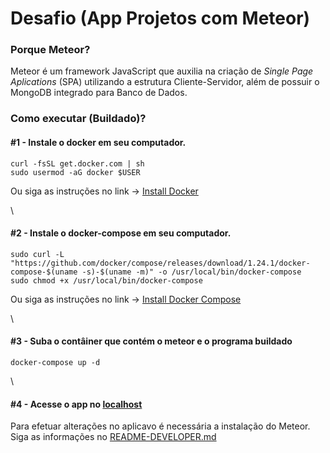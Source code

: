 # Desafio (App Projetos com Meteor)

### Porque Meteor?

Meteor é um framework JavaScript que auxilia na criação de <i>Single Page Aplications</i> (SPA)
utilizando a estrutura Cliente-Servidor, além de possuir o MongoDB integrado para Banco de Dados.

### Como executar (Buildado)?
#### \#1 - Instale o docker em seu computador.
``` 
curl -fsSL get.docker.com | sh
sudo usermod -aG docker $USER 
```
Ou siga as instruções no link -> <a href="https://docs.docker.com/engine/install/" target="_blank">Install Docker</a>

\
#### \#2 - Instale o docker-compose em seu computador.
```
sudo curl -L "https://github.com/docker/compose/releases/download/1.24.1/docker-compose-$(uname -s)-$(uname -m)" -o /usr/local/bin/docker-compose
sudo chmod +x /usr/local/bin/docker-compose
```

Ou siga as instruções no link -> <a href="https://docs.docker.com/compose/install/" target="_blank">Install Docker Compose</a>

\
#### \#3 - Suba o contâiner que contém o meteor e o programa buildado
```
docker-compose up -d
```

\
#### \#4 - Acesse o app no <a href="http://localhost" target="_blank">localhost</a>

Para efetuar alterações no aplicavo é necessária a instalação do Meteor.
\
Siga as informações no [README-DEVELOPER.md](https://github.com/douglasfelipebs/atividades_meteor/blob/main/README-DEVELOPER.md)  
